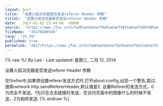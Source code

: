 ```yaml
---
layout: post
title:  "设置火狐浏览器是否发送referer Header 参数"
title2:  "设置火狐浏览器是否发送referer Header 参数"
date:   2017-01-01 23:44:06  +0800
source:  "https://www.jfox.info/%e8%ae%be%e7%bd%ae%e7%81%ab%e7%8b%90%e6%b5%8f%e8%a7%88%e5%99%a8%e6%98%af%e5%90%a6%e5%8f%91%e9%80%81referer-header-%e5%8f%82%e6%95%b0.html"
fileName:  "20170100546"
lang:  "zh_CN"
published: true
permalink: "2017/https://www.jfox.info/%e8%ae%be%e7%bd%ae%e7%81%ab%e7%8b%90%e6%b5%8f%e8%a7%88%e5%99%a8%e6%98%af%e5%90%a6%e5%8f%91%e9%80%81referer-header-%e5%8f%82%e6%95%b0.html"
---
```

{% raw %}
By Lee - Last updated: 星期三, 二月 12, 2014

设置火狐浏览器是否发送referer Header 参数

在firefox中,如果想设置referer发送方式时,打开about:config,出现一个警告,跳过.搜索network.http.sendRefererHeader,默认值是2. 设置Referer的发送方式，0为完全不发送，1为只在点击链接时发送，在访问页面中的图像什么的时候不发送，2为始终发送.
{% endraw %}
